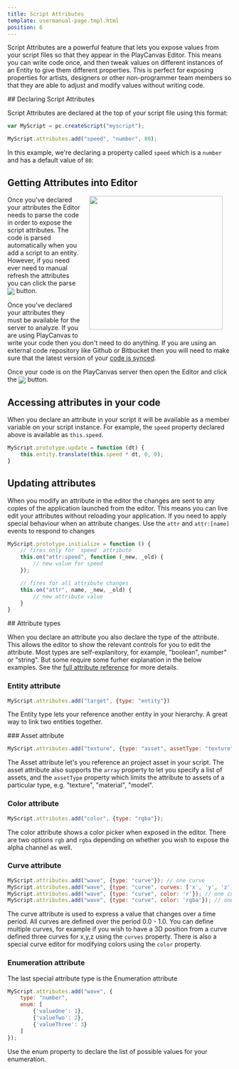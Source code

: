 ```yaml
---
title: Script Attributes
template: usermanual-page.tmpl.html
position: 6
---
```


Script Attributes are a powerful feature that lets you expose values from your script files so that they appear in the PlayCanvas Editor. This means you can write code once, and then tweak values on different instances of an Entity to give them different properties. This is perfect for exposing properties for artists, designers or other non-programmer team members so that they are able to adjust and modify values without writing code.

## Declaring Script Attributes

Script Attributes are declared at the top of your script file using this format:

```javascript
var MyScript = pc.createScript("myscript");

MyScript.attributes.add("speed", "number", 80);
```

In this example, we're declaring a property called `speed` which is a `number` and has a default value of `80`:

## Getting Attributes into Editor

<img src="/images/user-manual/scripting/script-attributes.jpg" style="width: 300px; float: right; padding: 20px; padding-top: 0px;"/>

Once you've declared your attributes the Editor needs to parse the code in order to expose the script attributes. The code is parsed automatically when you add a script to an entity. However, if you need ever need to manual refresh the attributes you can click the parse <img src="/images/user-manual/refresh-script-attributes.jpg" style="display: inline; vertical-align: middle;" /> button.


Once you've declared your attributes they must be available for the server to analyze. If you are using PlayCanvas to write your code then you don't need to do anything. If you are using an external code repository like Github or Bitbucket then you will need to make sure that the latest version of your [code is synced][1].

Once your code is on the PlayCanvas server then open the Editor and click the <img src="/images/user-manual/scripting/parse-button.jpg" style="display: inline; vertical-align: middle;" /> button.

## Accessing attributes in your code

When you declare an attribute in your script it will be available as a member variable on your script instance. For example, the `speed` property declared above is available as `this.speed`.

```javascript
MyScript.prototype.update = function (dt) {
    this.entity.translate(this.speed * dt, 0, 0);
}
```

## Updating attributes

When you modify an attribute in the editor the changes are sent to any copies of the application launched from the editor. This means you can live edit your attributes without reloading your application. If you need to apply special behaviour when an attribute changes. Use the `attr` and `attr:[name]` events to respond to changes

```javascript
MyScript.prototype.initialize = function () {
    // fires only for `speed` attribute
    this.on("attr:speed", function (_new, _old) {
        // new value for speed
    });

    // fires for all attribute changes
    this.on("attr", name, _new, _old) {
        // new attribute value
    }
}
```

## Attribute types

When you declare an attribute you also declare the type of the attribute. This allows the editor to show the relevant controls for you to edit the attribute. Most types are self-explanitory, for example, "boolean", number" or "string". But some require some furher explanation in the below examples. See the [full attribute reference][1] for more details.

### Entity attribute

```javascript
MyScript.attributes.add("target", {type: "entity"})
```

The Entity type lets your reference another entity in your hierarchy. A great way to link two entities together.


### Asset attribute

```javascript
MyScript.attributes.add("texture", {type: "asset", assetType: "texture", array: true});
```

The Asset attribute let's you reference an project asset in your script. The asset attribute also supports the `array` property to let you specify a list of assets, and the `assetType` property which limits the attribute to assets of a particular type, e.g. "texture", "material", "model".


### Color attribute

```javascript
MyScript.attributes.add("color", {type: "rgba"});
```

The color attribute shows a color picker when exposed in the editor. There are two options `rgb` and `rgba` depending on whether you wish to expose the alpha channel as well.

### Curve attribute

```javascript
MyScript.attributes.add("wave", {type: "curve"}); // one curve
MyScript.attributes.add("wave", {type: "curve", curves: ['x', 'y', 'z']}); // three curves: x, y, z
MyScript.attributes.add("wave", {type: "curve", color: 'r'}); // one curve for red channel
MyScript.attributes.add("wave", {type: "curve", color: 'rgba'}); // one curve for full color including alpha
```

The curve attribute is used to express a value that changes over a time period. All curves are defined over the period 0.0 - 1.0. You can define multiple curves, for example if you wish to have a 3D position from a curve defined three curves for x,y,z using the `curves` property. There is also a special curve editor for modifying colors using the `color` property.


### Enumeration attribute

The last special attribute type is the Enumeration attribute

```javascript
MyScript.attributes.add("wave", {
    type: "number",
    enum: [
        {'valueOne': 1},
        {'valueTwo': 2},
        {'valueThree': 3}
    ]
});
```

Use the enum property to declare the list of possible values for your enumeration.

[1]: /api/pc.ScriptAttributes.html
